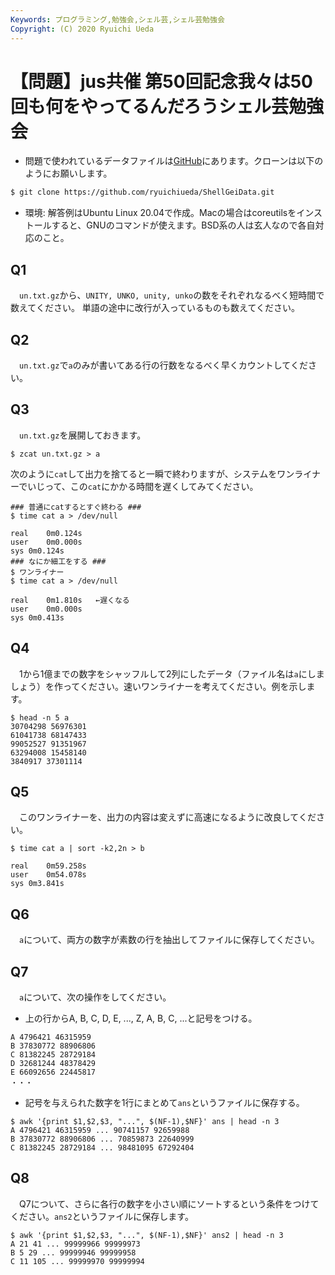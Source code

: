 ```yaml
---
Keywords: プログラミング,勉強会,シェル芸,シェル芸勉強会
Copyright: (C) 2020 Ryuichi Ueda
---
```


# 【問題】jus共催 第50回記念我々は50回も何をやってるんだろうシェル芸勉強会

* 問題で使われているデータファイルは[GitHub](https://github.com/ryuichiueda/ShellGeiData/tree/master/vol.50)にあります。クローンは以下のようにお願いします。

```bash
$ git clone https://github.com/ryuichiueda/ShellGeiData.git
```

* 環境: 解答例はUbuntu Linux 20.04で作成。Macの場合はcoreutilsをインストールすると、GNUのコマンドが使えます。BSD系の人は玄人なので各自対応のこと。


## Q1

　`un.txt.gz`から、`UNITY, UNKO, unity, unko`の数をそれぞれなるべく短時間で数えてください。
単語の途中に改行が入っているものも数えてください。

## Q2

　`un.txt.gz`で`a`のみが書いてある行の行数をなるべく早くカウントしてください。


## Q3

　`un.txt.gz`を展開しておきます。

```
$ zcat un.txt.gz > a
```

次のように`cat`して出力を捨てると一瞬で終わりますが、システムをワンライナーでいじって、この`cat`にかかる時間を遅くしてみてください。

```
### 普通にcatするとすぐ終わる ###
$ time cat a > /dev/null

real	0m0.124s
user	0m0.000s
sys	0m0.124s
### なにか細工をする ###
$ ワンライナー
$ time cat a > /dev/null

real	0m1.810s   ←遅くなる
user	0m0.000s
sys	0m0.413s
```

## Q4

　1から1億までの数字をシャッフルして2列にしたデータ（ファイル名は`a`にしましょう）を作ってください。速いワンライナーを考えてください。例を示します。

```
$ head -n 5 a
30704298 56976301
61041738 68147433
99052527 91351967
63294008 15458140
3840917 37301114
```


## Q5

　このワンライナーを、出力の内容は変えずに高速になるように改良してください。

```
$ time cat a | sort -k2,2n > b

real	0m59.258s
user	0m54.078s
sys	0m3.841s
```

## Q6

　`a`について、両方の数字が素数の行を抽出してファイルに保存してください。

## Q7

　`a`について、次の操作をしてください。

* 上の行からA, B, C, D, E, ..., Z, A, B, C, ...と記号をつける。
```
A 4796421 46315959
B 37830772 88906806
C 81382245 28729184
D 32681244 48378429
E 66092656 22445817
・・・
```
* 記号を与えられた数字を1行にまとめて`ans`というファイルに保存する。
```
$ awk '{print $1,$2,$3, "...", $(NF-1),$NF}' ans | head -n 3
A 4796421 46315959 ... 90741157 92659988
B 37830772 88906806 ... 70859873 22640999
C 81382245 28729184 ... 98481095 67292404
```

## Q8

　Q7について、さらに各行の数字を小さい順にソートするという条件をつけてください。`ans2`というファイルに保存します。

```
$ awk '{print $1,$2,$3, "...", $(NF-1),$NF}' ans2 | head -n 3
A 21 41 ... 99999966 99999973
B 5 29 ... 99999946 99999958
C 11 105 ... 99999970 99999994
```


